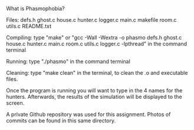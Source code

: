 What is Phasmophobia?

Files:
defs.h
ghost.c
house.c
hunter.c
logger.c
main.c
makefile
room.c
utils.c
README.txt

Compiling:
type "make" or "gcc -Wall -Wextra -o phasmo defs.h ghost.c house.c hunter.c main.c room.c utils.c logger.c -lpthread" in the command terminal

Running:
type "./phasmo" in the command terminal

Cleaning:
type "make clean" in the terminal, to clean the .o and executable files.

Once the program is running you will want to type in the 4 names for the hunters. Afterwards, the results of the simulation will be displayed to the screen.

A private Github repository was used for this assignment. Photos of commits can be found in this same directory.
